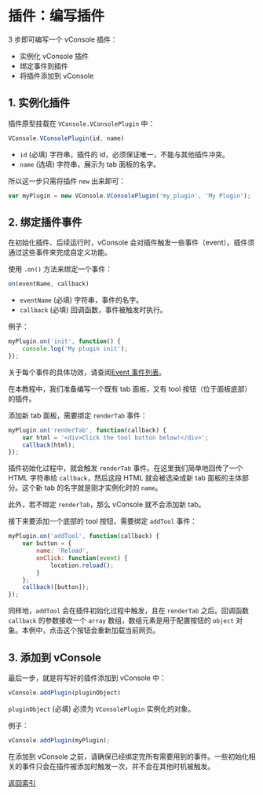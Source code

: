 插件：编写插件
==============================

3 步即可编写一个 vConsole 插件：

- 实例化 vConsole 插件
- 绑定事件到插件
- 将插件添加到 vConsole


## 1. 实例化插件

插件原型挂载在 `VConsole.VConsolePlugin` 中：

```javascript
VConsole.VConsolePlugin(id, name)
```

- `id` (必填) 字符串，插件的 id，必须保证唯一，不能与其他插件冲突。
- `name` (选填) 字符串，展示为 tab 面板的名字。

所以这一步只需将插件 `new` 出来即可：

```javascript
var myPlugin = new VConsole.VConsolePlugin('my_plugin', 'My Plugin');
```



## 2. 绑定插件事件

在初始化插件、后续运行时，vConsole 会对插件触发一些事件（event）。插件须通过这些事件来完成自定义功能。

使用 `.on()` 方法来绑定一个事件：

```javascript
on(eventName, callback)
```

- `eventName` (必填) 字符串，事件的名字。
- `callback` (必填) 回调函数，事件被触发时执行。



例子：

```javascript
myPlugin.on('init', function() {
	console.log('My plugin init');
});
```

关于每个事件的具体功效，请查阅[Event 事件列表](./plugin_event_list_CN.md)。



在本教程中，我们准备编写一个既有 tab 面板，又有 tool 按钮（位于面板底部）的插件。

添加新 tab 面板，需要绑定 `renderTab` 事件：

```javascript
myPlugin.on('renderTab', function(callback) {
	var html = '<div>Click the tool button below!</div>';
	callback(html);
});
```

插件初始化过程中，就会触发 `renderTab` 事件。在这里我们简单地回传了一个 HTML 字符串给 `callback`，然后这段 HTML 就会被选染成新 tab 面板的主体部分。这个新 tab 的名字就是刚才实例化时的 `name`。

此外，若不绑定 `renderTab`，那么 vConsole 就不会添加新 tab。



接下来要添加一个底部的 tool 按钮，需要绑定 `addTool` 事件：

```javascript
myPlugin.on('addTool', function(callback) {
	var button = {
		name: 'Reload',
		onClick: function(event) {
			location.reload();
		}
	};
	callback([button]);
});
```

同样地，`addTool` 会在插件初始化过程中触发，且在 `renderTab` 之后。回调函数 `callback` 的参数接收一个 `array` 数组，数组元素是用于配置按钮的 `object` 对象。本例中，点击这个按钮会重新加载当前网页。



## 3. 添加到 vConsole

最后一步，就是将写好的插件添加到 vConsole 中：

```javascript
vConsole.addPlugin(pluginObject)
```

`pluginObject` (必填) 必须为 `VConsolePlugin` 实例化的对象。

例子：

```javascript
vConsole.addPlugin(myPlugin);
```

在添加到 vConsole 之前，请确保已经绑定完所有需要用到的事件。一些初始化相关的事件只会在插件被添加时触发一次，并不会在其他时机被触发。


[返回索引](./a_doc_index_CN.md)